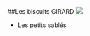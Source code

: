 ##Les biscuits GIRARD
![](/Users/juliengirard/Pictures/Photothèque.photoslibrary/Masters/2019/07/26/20190726-065649/f923189c-e123-4201-85e0-a98fde11ccba.jpg) 

 - Les petits sablés

